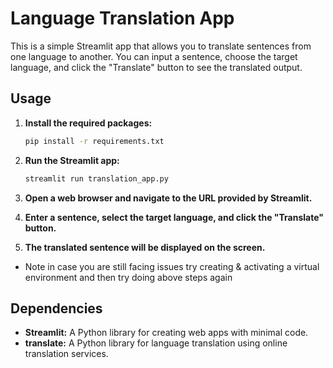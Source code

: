 # Language Translation App

This is a simple Streamlit app that allows you to translate sentences from one language to another. You can input a sentence, choose the target language, and click the "Translate" button to see the translated output.

## Usage

1. **Install the required packages:**

   ```bash
   pip install -r requirements.txt
   ```

2. **Run the Streamlit app:**
   
   ```bash
   streamlit run translation_app.py
   ```

3. **Open a web browser and navigate to the URL provided by Streamlit.**

4. **Enter a sentence, select the target language, and click the "Translate" button.**

5. **The translated sentence will be displayed on the screen.**

- Note in case you are still facing issues try creating & activating a virtual environment and then try doing above steps again 

## Dependencies

- **Streamlit:** A Python library for creating web apps with minimal code.
- **translate:** A Python library for language translation using online translation services.

